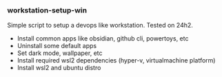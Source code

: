 ### workstation-setup-win

Simple script to setup a devops like workstation. Tested on 24h2.

* Install common apps like obsidian, github cli, powertoys, etc
* Uninstall some default apps
* Set dark mode, wallpaper, etc
* Install required wsl2 dependencies (hyper-v, virtualmachine platform)
* Install wsl2 and ubuntu distro

  
